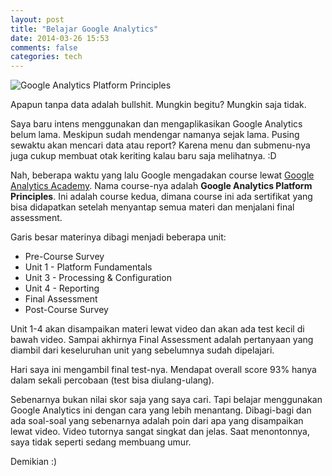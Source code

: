 ```yaml
---
layout: post
title: "Belajar Google Analytics"
date: 2014-03-26 15:53
comments: false
categories: tech
---
```


![Google Analytics Platform Principles](https://farm8.staticflickr.com/7370/13421820365_8a9997dee7_c.jpg
 "Google Analytics Platform Principles")

Apapun tanpa data adalah bullshit. Mungkin begitu? Mungkin saja tidak. 

Saya baru intens menggunakan dan mengaplikasikan Google Analytics belum lama. Meskipun sudah mendengar namanya sejak lama. Pusing sewaktu akan mencari data atau report? Karena menu dan submenu-nya juga cukup membuat otak keriting kalau baru saja melihatnya. :D

Nah, beberapa waktu yang lalu Google mengadakan course lewat [Google Analytics Academy](https://analyticsacademy.withgoogle.com/explorer). Nama course-nya adalah **Google Analytics Platform Principles**. Ini adalah course kedua, dimana course ini ada sertifikat yang bisa didapatkan setelah menyantap semua materi dan menjalani final assessment.

Garis besar materinya dibagi menjadi beberapa unit:

* Pre-Course Survey
* Unit 1 - Platform Fundamentals
* Unit 3 - Processing & Configuration
* Unit 4 - Reporting
* Final Assessment
* Post-Course Survey

Unit 1-4 akan disampaikan materi lewat video dan akan ada test kecil di bawah video. Sampai akhirnya Final Assessment adalah pertanyaan yang diambil dari keseluruhan unit yang sebelumnya sudah dipelajari.

Hari saya ini mengambil final test-nya. Mendapat overall score 93% hanya dalam sekali percobaan (test bisa diulang-ulang). 

Sebenarnya bukan nilai skor saja yang saya cari. Tapi belajar menggunakan Google Analytics ini dengan cara yang lebih menantang. Dibagi-bagi dan ada soal-soal yang sebenarnya adalah poin dari apa yang disampaikan lewat video. Video tutornya sangat singkat dan jelas. Saat menontonnya, saya tidak seperti sedang membuang umur.

Demikian :)